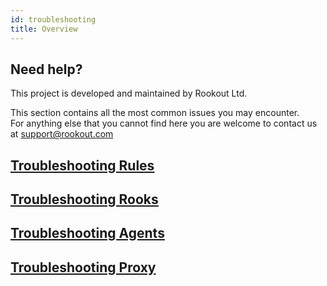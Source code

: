 ```yaml
---
id: troubleshooting
title: Overview
---
```


## Need help?

This project is developed and maintained by Rookout Ltd.

This section contains all the most common issues you may encounter.  
For anything else that you cannot find here you are welcome to contact us at
[support@rookout.com](mailto:support@rookout.com)

## [Troubleshooting Rules](troubleshooting-rules.md)
## [Troubleshooting Rooks](troubleshooting-rooks.md)
## [Troubleshooting Agents](troubleshooting-agent.md)
## [Troubleshooting Proxy](troubleshooting-proxy.md)
